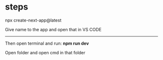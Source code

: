 # steps

npx create-next-app@latest

Give name to the app and open that in VS CODE

---
Then open terminal and run:
**npm run dev**

Open folder and open cmd in that folder
